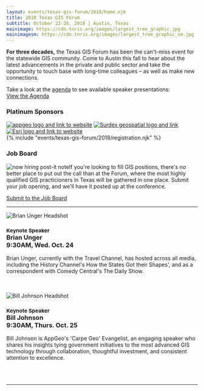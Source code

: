 ```yaml
---
layout: events/texas-gis-forum/2018/home.njk
title: 2018 Texas GIS Forum
subtitle: October 22-26, 2018 | Austin, Texas
mainimage: https://cdn.tnris.org/images/largest_tree_graphic.jpg
mainimagesm: https://cdn.tnris.org/images/largest_tree_graphic_sm.jpg
---
```


<div class="lead-forum col-lg-6">
  <p><strong>For three decades,</strong> the Texas GIS Forum has been the can't-miss event for the statewide GIS community. Come to Austin this fall to hear about the latest advancements in the private and public sector and take the opportunity to touch base with long-time colleagues – as well as make new connections.</p>
<p class="lead">
Take a look at the <a href="/texas-gis-forum/2018/agenda">agenda</a> to see available speaker presentations:<br>
  <a class="btn btn-lg btn-tnris" href="/texas-gis-forum/2018/agenda">View the Agenda</a></p>

  <h3>Platinum Sponsors</h3>
    <a href="https://appgeo.com"><img class="plat-logo-top" alt="appgeo logo and link to website" src="https://cdn.tnris.org/images/appgeo_logo.png"></a>
    <a href="https://www.surdex.com/"><img class="plat-logo-top" alt="Surdex geospatial logo and link" src="https://cdn.tnris.org/images/surdex_logo.png"></a>
    <a href="https://www.esri.com"><img alt="Esri logo and link to website" src="https://cdn.tnris.org/images/esri_where_logo.png"></a>
</div>
<div class="col-lg-6">
{% include "events/texas-gis-forum/2018/registration.njk" %}
<h3>Job Board</h3>
<p>
  <img class="float-left" src="https://cdn.tnris.org/images/sticky_job_square.jpg" alt="now hiring post-it note">If you're looking to fill GIS positions, there's no better place to put out the call than at the Forum, where the most highly qualified GIS practicioners in Texas will be gathered in one place. Submit your job opening, and we'll have it posted up at the conference.
</p>
<a class="btn btn-tnris btn-md" href="/texas-gis-forum/2018/job-board">Submit to the Job Board</a>
</div>
<hr class="clearfix">

<div class="col-sm-6 keynote-welcome-2018">
  <img class="rounded-circle" src="https://cdn.tnris.org/images/unger_headshot_th.jpg" alt="Brian Unger Headshot">
  <h3><small class="text-muted">Keynote Speaker</small><br><strong>Brian Unger</strong><br>9:30AM, Wed. Oct. 24</h3>
  <p>Brian Unger, currently with the Travel Channel, has hosted across all media, including the History Channel's How the States Got their Shapes', and as a correspondent with Comedy Central's The Daily Show.</p><br><br>
</div>
<div class="col-sm-6 keynote-welcome-2018">
  <img class="rounded-circle"  src="https://cdn.tnris.org/images/johnson_headshot_th.jpg" alt="Bill Johnson Headshot">
  <h3><small class="text-muted">Keynote Speaker</small><br><strong>Bill Johnson</strong><br>9:30AM, Thurs. Oct. 25</h3>
  <p>Bill Johnson is AppGeo's 'Carpe Geo' Evangelist, an engaging speaker who shares his insights tying government initiatives to the most advanced GIS technology through collaboration, thoughtful investment, and consistent attention to excellence.</p><br><br>
</div>

<hr class="clearfix">
